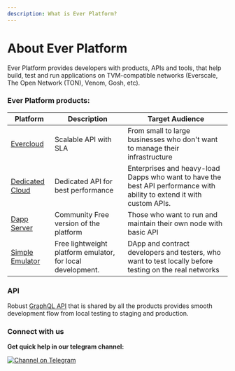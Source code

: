 ```yaml
---
description: What is Ever Platform?
---
```


# About Ever Platform

Ever Platform provides developers with products, APIs and tools, that help build, test and run applications on  TVM-compatible networks (Everscale, The Open Network (TON), Venom, Gosh, etc).

### Ever Platform products:

| Platform                                              | Description                                                | Target Audience                                                                                                        |
| ----------------------------------------------------- | ---------------------------------------------------------- | ---------------------------------------------------------------------------------------------------------------------- |
| [Evercloud](products/evercloud/)                      | Scalable API with SLA                                      | From small to large businesses who don't want to manage their infrastructure                                           |
| [Dedicated Cloud](use-cases/infrastructure-provider/) | Dedicated API for best performance                         | Enterprises and heavy-load Dapps who want to have the best API performance with ability to extend it with custom APIs. |
| [Dapp Server](products/dapp-server-ds.md)             | Community Free version of the platform                     | Those who want to run and maintain their own node with basic API                                                       |
| [Simple Emulator](products/simple-emulator-se/)       | Free lightweight platform emulator, for local development. | DApp and contract developers and testers, who want to test locally before testing on the real networks                 |

### API

Robust [GraphQL API](reference/graphql-api/) that is shared by all the products provides smooth development flow from local testing to staging and production.

### Connect with us

**Get quick help in our telegram channel:**

[![Channel on Telegram](https://img.shields.io/badge/chat-on%20telegram-9cf.svg)](https://t.me/ever\_sdk)
